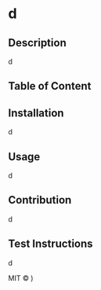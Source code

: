# d

## Description
d

## Table of Content

## Installation
 d


## Usage
 d


## Contribution

 d

## Test Instructions
 d


 MIT © )